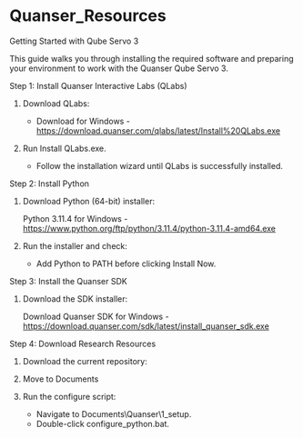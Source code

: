 # Quanser_Resources
Getting Started with Qube Servo 3 

This guide walks you through installing the required software and preparing your environment to work with the Quanser Qube Servo 3. 

Step 1: Install Quanser Interactive Labs (QLabs) 

1. Download QLabs: 

   - Download for Windows - https://download.quanser.com/qlabs/latest/Install%20QLabs.exe

2. Run Install QLabs.exe. 
   - Follow the installation wizard until QLabs is successfully installed. 

 

Step 2: Install Python 

1. Download Python (64-bit) installer: 

   Python 3.11.4 for Windows - https://www.python.org/ftp/python/3.11.4/python-3.11.4-amd64.exe

2. Run the installer and check: 
   - Add Python to PATH before clicking Install Now. 

Step 3: Install the Quanser SDK 

1. Download the SDK installer: 

   Download Quanser SDK for Windows - https://download.quanser.com/sdk/latest/install_quanser_sdk.exe
   

Step 4: Download Research Resources 

1. Download the current repository:

2. Move to Documents   
    

3. Run the configure script: 
   - Navigate to Documents\Quanser\1_setup. 
   - Double-click configure_python.bat. 


 

 

 

